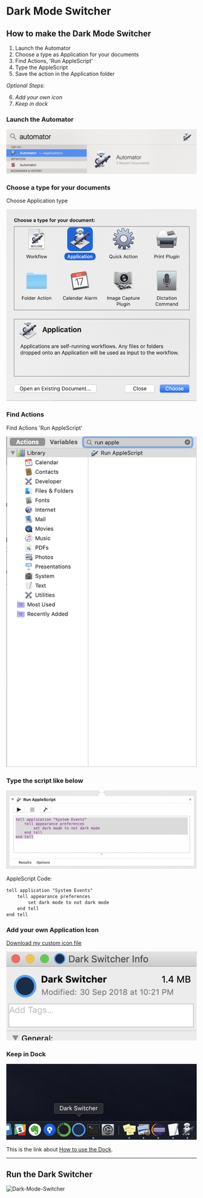 # Dark Mode Switcher

## How to make the Dark Mode Switcher

1. Launch the Automator
2. Choose a type as Application for your documents
3. Find Actions, 'Run AppleScript'
4. Type the AppleScript
5. Save the action in the Application folder

*Optional Steps*:

6. *Add your own icon*
7. *Keep in dock*

### Launch the Automator

![dm_0](./img/dm_0.png)

### Choose a type for your documents

Choose Application type

![dm_1](./img/dm_01.png)



### Find Actions

Find Actions 'Run AppleScript'

![dm_02](./img/dm_02.png)



### Type the script like below

![dm_03](./img/dm_03.png)

AppleScript Code:

```
tell application "System Events"
	tell appearance preferences
		set dark mode to not dark mode
	end tell
end tell
```

### Add your own Application Icon

[Download my custom icon file](https://github.com/jeongwhanchoi/dark-mode-switcher/blob/master/dark-mode-switcher.icns?raw=true)

![dm_04](./img/dm_04.png)

### Keep in Dock

![dm_05](./img/dm_05.png)

This is the link about [How to use the Dock](https://support.apple.com/guide/mac-help/dock-mh35859/mac).

---



## Run the Dark Switcher

![Dark-Mode-Switcher](./img/Dark-Mode-Switcher.gif)

